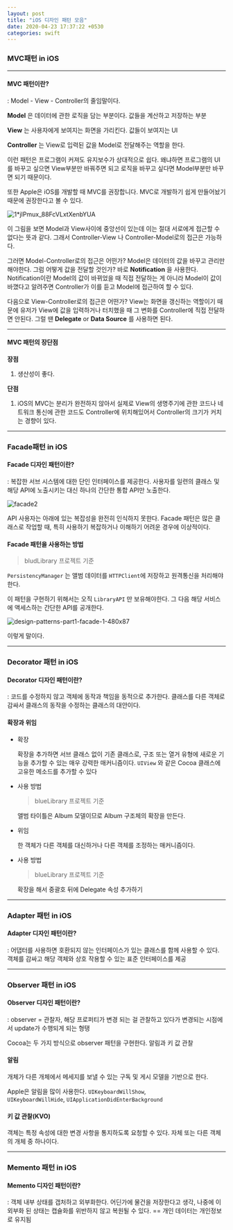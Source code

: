```yaml
---
layout: post
title: "iOS 디자인 패턴 모음"
date: 2020-04-23 17:37:22 +0530
categories: swift
---
```


### MVC패턴 in iOS

-------

#### MVC 패턴이란?

: Model - View - Controller의 줄임말이다. 




__Model__ 은 데이터에 관한 로직을 담는 부분이다. 값들을 계산하고 저장하는 부분

__View__ 는 사용자에게 보여지는 화면을 가리킨다. 값들이 보여지는 UI

__Controller__ 는 View로 입력된 값을 Model로 전달해주는 역할을 한다. 




이런 패턴은 프로그램이 커져도 유지보수가 상대적으로 쉽다. 왜냐하면 프로그램의 UI를 바꾸고 싶으면 View부분만 바꿔주면 되고 로직을 바꾸고 싶다면 Model부분만 바꾸면 되기 때문이다.

또한 Apple은 iOS를 개발할 때 MVC를 권장합니다. MVC로 개발하기 쉽게 만들어놨기 때문에 권장한다고 볼 수 있다.

![1*jIPmux_88FcVLxtXenbYUA](https://miro.medium.com/max/3589/1*jIPmux_88FcVLxtXenbYUA.png)

이 그림을 보면 Model과 View사이에 중앙선이 있는데 이는 절대 서로에게 접근할 수 없다는 뜻과 같다. 그래서 Controller-View 나 Controller-Model로의 접근은 가능하다. 

그러면 Model-Controller로의 접근은 어떤가? Model은 데이터의 값을 바꾸고 관리만해야한다. 그럼 어떻게 값을 전달할 것인가? 바로 __Notification__ 을 사용한다. Notification이란 Model의 값이 바뀌었을 때 직접 전달하는 게 아니라 Model이 값이 바꼈다고 알려주면 Controller가 이를 듣고 Model에 접근하여 할 수 있다.

다음으로 View-Controller로의 접근은 어떤가? View는 화면을 갱신하는 역할이기 때문에 유저가 View에 값을 입력하거나 터치했을 때 그 변화를 Controller에 직접 전달하면 안된다. 그럴 땐 __Delegate__ or __Data Source__ 를 사용하면 된다. 



-----



#### MVC 패턴의 장단점

__장점__

1. 생산성이 좋다.

__단점__

1. iOS의 MVC는 분리가 완전하지 않아서 실제로 View의 생명주기에 관한 코드나 네트워크 통신에 관한 코드도 Controller에 위치해있어서 Controller의 크기가 커치는 경향이 있다.

------

### Facade패턴 in iOS

#### Facade 디자인 패턴이란?

: 복잡한 서브 시스템에 대한 단인 인터페이스를 제공한다. 사용자를 일련의 클래스 및 해당 API에 노출시키는 대신 하나의 간단한 통합 API만 노출한다.

![facade2](https://koenig-media.raywenderlich.com/uploads/2013/07/facade2.png)

API 사용자는 아래에 있는 복잡성을 완전히 인식하지 못한다. Facade 패턴은 많은 클래스로 작업할 때, 특히 사용하기 복잡하거나 이해하기 어려운 경우에 이상적이다.

#### Facade 패턴을 사용하는 방법

> bludLibrary 프로젝트 기준

<code>PersistencyManager</code> 는 앨범 데이터를 <code>HTTPClient</code>에 저장하고 원격통신을 처리해야한다. 

이 패턴을 구현하기 위해서는 오직 <code>LibraryAPI</code> 만 보유해야한다. 그 다음 해당 서비스에 액세스하는 간단한 API를 공개한다.

![design-patterns-part1-facade-1-480x87](https://koenig-media.raywenderlich.com/uploads/2017/05/design-patterns-part1-facade-1-480x87.png)

이렇게 말이다.


------
### Decorator 패턴 in iOS



#### Decorator 디자인 패턴이란?

: 코드를 수정하지 않고 객체에 동작과 책임을 동적으로 추가한다. 클래스를 다른 객체로 감싸서 클래스의 동작을 수정하는 클래스의 대안이다.

#### 확장과 위임

- 확장

  확장을 추가하면 서브 클래스 없이 기존 클래스로, 구조 또는 열거 유형에 새로운 기능을 추가할 수 있는 매우 강력한 매커니즘이다. <code>UIView</code> 와 같은 Cocoa 클래스에 고유한 메소드를 추가할 수 있다

- 사용 방법

  > blueLibrary 프로젝트 기준

  앨범 타이틀은 Album 모델이므로 Album 구조체의 확장을 만든다. 

- 위임

  한 객체가 다른 객체를 대신하거나 다른 객체를 조정하는 매커니즘이다. 

- 사용 방법

  > blueLibrary 프로젝트 기준

  확장을 해서 중괄호 뒤에 Delegate 속성 추가하기



-----

### Adapter 패턴 in iOS

#### Adapter 디자인 패턴이란?

: 어댑터를 사용하면 호환되지 않는 인터페이스가 있는 클래스를 함께 사용할 수 있다. 객체를 감싸고 해당 객체와 상호 작용할 수 있는 표준 인터페이스를 제공




-------

### Observer 패턴 in iOS

#### Observer 디자인 패턴이란?

: observer = 관찰자, 해당 프로퍼티가 변경 되는 걸 관찰하고 있다가 변경되는 시점에서 update가 수행되게 되는 형탱

Cocoa는 두 가지 방식으로 observer 패턴을 구현한다. 알림과 키 값 관찰

#### 알림

개체가 다른 개체에서 메세지를 보낼 수 있는 구독 및 게시 모델을 기반으로 한다.

Apple은 알림을 많이 사용한다. <code>UIKeyboardWillShow</code>, <code> UIKeyboardWillHide</code>, <code>UIApplicationDidEnterBackground</code>

#### 키 값 관찰(KVO)

객체는 특정 속성에 대한 변경 사항을 통지하도록 요청할 수 있다. 자체 또는 다른 객체의 개체 중 하나이다. 

------

### Memento 패턴 in iOS

#### Memento 디자인 패턴이란?

: 객체 내부 상태를 갭처하고 외부화한다. 어딘가에 물건을 저장한다고 생각, 나중에 이 외부화 된 상태는 캡슐화를 위반하지 않고 복원될 수 있다. == 개인 데이터는 개인정보로 유지됨

